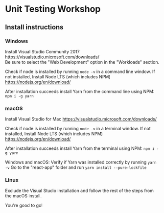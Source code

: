 # Unit Testing Workshop

## Install instructions

### Windows
Install Visual Studio Community 2017
https://visualstudio.microsoft.com/downloads/
<br/>Be sure to select the "Web Development" option in the "Workloads" section.

Check if node is installed by running `node -v` in a command line window.
If not installed, Install Node LTS (which includes NPM)
https://nodejs.org/en/download/

After installation succeeds install Yarn from the command line using NPM:
`npm i -g yarn`

### macOS
Install Visual Studio for Mac
https://visualstudio.microsoft.com/downloads/

Check if node is installed by running `node -v` in a terminal window.
If not installed, Install Node LTS (which includes NPM)
https://nodejs.org/en/download/

After installation succeeds install Yarn from the terminal using NPM:
`npm i -g yarn`

Windows and macOS:
Verify if Yarn was installed correctly by running `yarn -v`
Go to the "react-app" folder and run `yarn install --pure-lockfile`

### Linux
Exclude the Visual Studio installation and follow the rest of the steps from the macOS install.


You're good to go!
